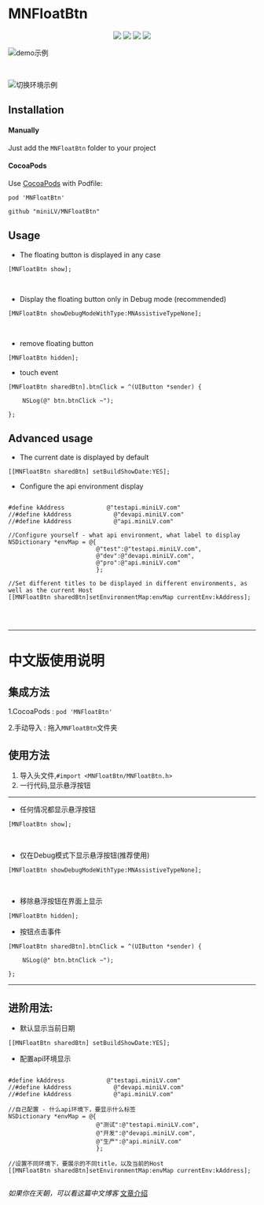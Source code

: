 # MNFloatBtn

<p align="center">
<a href=""><img src="https://img.shields.io/badge/pod-v2.1.0-brightgreen.svg"></a>
<a href=""><img src="https://img.shields.io/badge/ObjectiveC-compatible-orange.svg"></a>
<a href=""><img src="https://img.shields.io/badge/platform-iOS%207.0%2B-ff69b5152950834.svg"></a>
<a href="https://github.com/miniLV"><img src="https://img.shields.io/badge/license-MIT-green.svg?style=flat"></a>
</p>

![demo示例](https://github.com/miniLV/MNFloatBtn/blob/master/Resources/demo.gif)

<br>

![切换环境示例](https://github.com/miniLV/MNFloatBtn/blob/master/Resources/demo2.gif)

## Installation

#### Manually

Just add the `MNFloatBtn` folder to your project

#### CocoaPods

Use [CocoaPods](https://cocoapods.org/) with Podfile:

```
pod 'MNFloatBtn'
```

```
github "miniLV/MNFloatBtn"
```

## Usage

- The floating button is displayed in any case
```
[MNFloatBtn show];
```
<br>

- Display the floating button only in Debug mode (recommended)
```
[MNFloatBtn showDebugModeWithType:MNAssistiveTypeNone];
```
<br>

- remove floating button
```
[MNFloatBtn hidden];
```

- touch event

``` 
[MNFloatBtn sharedBtn].btnClick = ^(UIButton *sender) {

	NSLog(@" btn.btnClick ~");
    
};
```

## Advanced usage

- The current date is displayed by default

```
[[MNFloatBtn sharedBtn] setBuildShowDate:YES];
```

- Configure the api environment display

```

#define kAddress            @"testapi.miniLV.com"
//#define kAddress            @"devapi.miniLV.com"
//#define kAddress            @"api.miniLV.com"
    
//Configure yourself - what api environment, what label to display
NSDictionary *envMap = @{
                         @"test":@"testapi.miniLV.com",
                         @"dev":@"devapi.miniLV.com",
                         @"pro":@"api.miniLV.com"
                         };
                             
//Set different titles to be displayed in different environments, as well as the current Host
[[MNFloatBtn sharedBtn]setEnvironmentMap:envMap currentEnv:kAddress]; 
    
```

<br>

---

# 中文版使用说明

## 集成方法

1.CocoaPods : `pod 'MNFloatBtn'`

2.手动导入 : 拖入`MNFloatBtn`文件夹 

## 使用方法
1. 导入头文件,`#import <MNFloatBtn/MNFloatBtn.h>`
2. 一行代码,显示悬浮按钮

---
- 任何情况都显示悬浮按钮
```
[MNFloatBtn show];
```
<br>

- 仅在Debug模式下显示悬浮按钮(推荐使用)
```
[MNFloatBtn showDebugModeWithType:MNAssistiveTypeNone];
```
<br>

- 移除悬浮按钮在界面上显示
```
[MNFloatBtn hidden];
```

- 按钮点击事件

``` 
[MNFloatBtn sharedBtn].btnClick = ^(UIButton *sender) {

	NSLog(@" btn.btnClick ~");
    
};
```

---

## 进阶用法:

- 默认显示当前日期
```
[[MNFloatBtn sharedBtn] setBuildShowDate:YES];
```

- 配置api环境显示

```

#define kAddress            @"testapi.miniLV.com"
//#define kAddress            @"devapi.miniLV.com"
//#define kAddress            @"api.miniLV.com"
    
//自己配置 - 什么api环境下，要显示什么标签
NSDictionary *envMap = @{
                         @"测试":@"testapi.miniLV.com",
                         @"开发":@"devapi.miniLV.com",
                         @"生产":@"api.miniLV.com"
                         };
                             
//设置不同环境下，要展示的不同title，以及当前的Host
[[MNFloatBtn sharedBtn]setEnvironmentMap:envMap currentEnv:kAddress]; 
    
```


*如果你在天朝，可以看这篇中文博客*
[文章介绍](https://www.jianshu.com/p/5a0ca7c4fd78)
